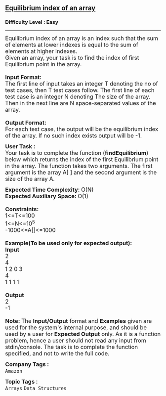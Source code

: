 <h2><a href="https://www.geeksforgeeks.org/problems/equilibrium-index-of-an-array/0">Equilibrium index of an array</a></h2><h3>Difficulty Level : Easy</h3><hr><div class="problems_problem_content__Xm_eO"><p><span style="font-size:18px">Equilibrium index of an array is an index such that the sum of elements at lower indexes is equal to the sum of elements at higher indexes.<br>
Given an array, your task is to find the index of first Equilibrium point in the array.<br>
<br>
<strong>Input Format:</strong><br>
The first line of input takes an integer T denoting the no of test cases, then T test cases follow. The first line of each test case is an integer N denoting The size of the array. Then in the next line are N space-separated values of the array.&nbsp;<br>
<br>
<strong>Output Format:</strong><br>
For each test case,&nbsp;the output will be the equilibrium index of the array. If no such index exists output will be -1.</span></p>

<p><span style="font-size:18px"><strong>User Task :</strong><br>
Your task is to complete the function (<strong>findEquilibrium</strong>) below which returns the index of the first Equilibrium point in the array. The function takes two arguments. The first argument is the array A[ ] and the second argument is the size of the array A.</span></p>

<p><span style="font-size:18px"><strong>Expected Time Complexity:&nbsp;</strong>O(N)<br>
<strong>Expected Auxiliary Space:&nbsp;</strong>O(1)<br>
<br>
<strong>Constraints:</strong><br>
1&lt;=T&lt;=100<br>
1&lt;=N&lt;=10<sup>5</sup><br>
-1000&lt;=A[]&lt;=1000<br>
<br>
<strong>Example(To be used only for expected output):<br>
Input</strong><br>
2<br>
4<br>
1 2 0 3<br>
4<br>
1 1 1 1<br>
<br>
<strong>Output</strong><br>
2<br>
-1<br>
<br>
<strong>Note:&nbsp;</strong>The <strong>Input/Output</strong> format and <strong>Examples</strong> given are used for the system's internal purpose, and should be used by a user for <strong>Expected Output</strong> only. As it is a function problem, hence a user should not read any input from stdin/console. The task is to complete the function specified, and not to write the full code.</span></p>
</div><p><span style=font-size:18px><strong>Company Tags : </strong><br><code>Amazon</code>&nbsp;<br><p><span style=font-size:18px><strong>Topic Tags : </strong><br><code>Arrays</code>&nbsp;<code>Data Structures</code>&nbsp;